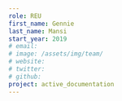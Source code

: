 ```yaml
---
role: REU
first_name: Gennie
last_name: Mansi
start_year: 2019
# email:
# image: /assets/img/team/
# website:
# twitter:
# github:
project: active_documentation
---
```

